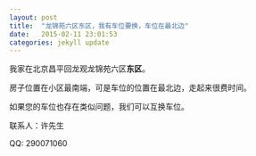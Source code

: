 ```yaml
---
layout: post
title:  "龙锦苑六区东区，我有车位要换，车位在最北边"
date:   2015-02-11 23:01:53
categories: jekyll update
---
```


我家在北京昌平回龙观龙锦苑六区**东区**。

房子位置在小区最南端，可是车位的位置在最北边，走起来很费时间。

如果您的车位也存在类似问题，我们可以互换车位。

联系人：许先生

QQ: 290071060

